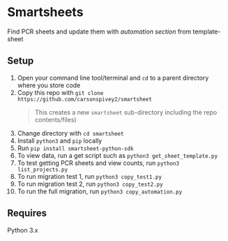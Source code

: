 # Smartsheets
Find PCR sheets and update them with _automation section_ from template-sheet

## Setup
1. Open your command line tool/terminal and `cd` to a parent directory where you store code
2. Copy this repo with `git clone https://github.com/carsonspivey2/smartsheet`
    > This creates a new `smartsheet` sub-directory including the repo contents/files)
2. Change directory with `cd smartsheet`
3. Install `python3` and `pip` locally
4. Run `pip install smartsheet-python-sdk`
5. To view data, run a get script such as `python3 get_sheet_template.py`
6. To test getting PCR sheets and view counts, run `python3 list_projects.py`
7. To run migration test 1, run `python3 copy_test1.py`
8. To run migration test 2, run `python3 copy_test2.py`
9. To run the full migration, run `python3 copy_automation.py`

## Requires
Python 3.x
